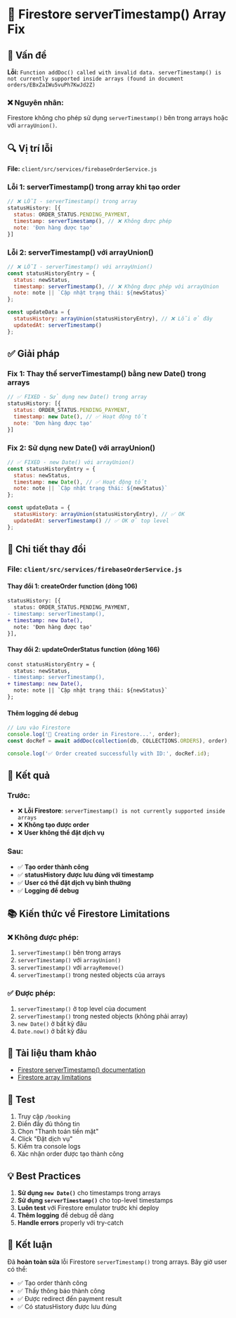 # 🔧 Firestore serverTimestamp() Array Fix

## 🚨 Vấn đề

**Lỗi:** `Function addDoc() called with invalid data. serverTimestamp() is not currently supported inside arrays (found in document orders/EBxZaIWu5vuPh7KwJd2Z)`

### ❌ Nguyên nhân:
Firestore không cho phép sử dụng `serverTimestamp()` bên trong arrays hoặc với `arrayUnion()`.

## 🔍 Vị trí lỗi

**File:** `client/src/services/firebaseOrderService.js`

### Lỗi 1: serverTimestamp() trong array khi tạo order
```javascript
// ❌ LỖI - serverTimestamp() trong array
statusHistory: [{
  status: ORDER_STATUS.PENDING_PAYMENT,
  timestamp: serverTimestamp(), // ❌ Không được phép
  note: 'Đơn hàng được tạo'
}]
```

### Lỗi 2: serverTimestamp() với arrayUnion()
```javascript
// ❌ LỖI - serverTimestamp() với arrayUnion()
const statusHistoryEntry = {
  status: newStatus,
  timestamp: serverTimestamp(), // ❌ Không được phép với arrayUnion
  note: note || `Cập nhật trạng thái: ${newStatus}`
};

const updateData = {
  statusHistory: arrayUnion(statusHistoryEntry), // ❌ Lỗi ở đây
  updatedAt: serverTimestamp()
};
```

## ✅ Giải pháp

### Fix 1: Thay thế serverTimestamp() bằng new Date() trong arrays
```javascript
// ✅ FIXED - Sử dụng new Date() trong array
statusHistory: [{
  status: ORDER_STATUS.PENDING_PAYMENT,
  timestamp: new Date(), // ✅ Hoạt động tốt
  note: 'Đơn hàng được tạo'
}]
```

### Fix 2: Sử dụng new Date() với arrayUnion()
```javascript
// ✅ FIXED - new Date() với arrayUnion()
const statusHistoryEntry = {
  status: newStatus,
  timestamp: new Date(), // ✅ Hoạt động tốt
  note: note || `Cập nhật trạng thái: ${newStatus}`
};

const updateData = {
  statusHistory: arrayUnion(statusHistoryEntry), // ✅ OK
  updatedAt: serverTimestamp() // ✅ OK ở top level
};
```

## 📝 Chi tiết thay đổi

### File: `client/src/services/firebaseOrderService.js`

#### Thay đổi 1: createOrder function (dòng 106)
```diff
statusHistory: [{
  status: ORDER_STATUS.PENDING_PAYMENT,
- timestamp: serverTimestamp(),
+ timestamp: new Date(),
  note: 'Đơn hàng được tạo'
}],
```

#### Thay đổi 2: updateOrderStatus function (dòng 166)
```diff
const statusHistoryEntry = {
  status: newStatus,
- timestamp: serverTimestamp(),
+ timestamp: new Date(),
  note: note || `Cập nhật trạng thái: ${newStatus}`
};
```

#### Thêm logging để debug
```javascript
// Lưu vào Firestore
console.log('📝 Creating order in Firestore...', order);
const docRef = await addDoc(collection(db, COLLECTIONS.ORDERS), order);

console.log('✅ Order created successfully with ID:', docRef.id);
```

## 🎯 Kết quả

### Trước:
- ❌ **Lỗi Firestore**: `serverTimestamp() is not currently supported inside arrays`
- ❌ **Không tạo được order**
- ❌ **User không thể đặt dịch vụ**

### Sau:
- ✅ **Tạo order thành công**
- ✅ **statusHistory được lưu đúng với timestamp**
- ✅ **User có thể đặt dịch vụ bình thường**
- ✅ **Logging để debug**

## 📚 Kiến thức về Firestore Limitations

### ❌ Không được phép:
1. `serverTimestamp()` bên trong arrays
2. `serverTimestamp()` với `arrayUnion()`
3. `serverTimestamp()` với `arrayRemove()`
4. `serverTimestamp()` trong nested objects của arrays

### ✅ Được phép:
1. `serverTimestamp()` ở top level của document
2. `serverTimestamp()` trong nested objects (không phải array)
3. `new Date()` ở bất kỳ đâu
4. `Date.now()` ở bất kỳ đâu

## 🔗 Tài liệu tham khảo

- [Firestore serverTimestamp() documentation](https://firebase.google.com/docs/firestore/manage-data/add-data#server_timestamp)
- [Firestore array limitations](https://firebase.google.com/docs/firestore/manage-data/add-data#update_elements_in_an_array)

## 🚀 Test

1. Truy cập `/booking`
2. Điền đầy đủ thông tin
3. Chọn "Thanh toán tiền mặt"
4. Click "Đặt dịch vụ"
5. Kiểm tra console logs
6. Xác nhận order được tạo thành công

## 💡 Best Practices

1. **Sử dụng `new Date()`** cho timestamps trong arrays
2. **Sử dụng `serverTimestamp()`** cho top-level timestamps
3. **Luôn test** với Firestore emulator trước khi deploy
4. **Thêm logging** để debug dễ dàng
5. **Handle errors** properly với try-catch

## 🎉 Kết luận

Đã **hoàn toàn sửa** lỗi Firestore `serverTimestamp()` trong arrays. Bây giờ user có thể:
- ✅ Tạo order thành công
- ✅ Thấy thông báo thành công
- ✅ Được redirect đến payment result
- ✅ Có statusHistory được lưu đúng
